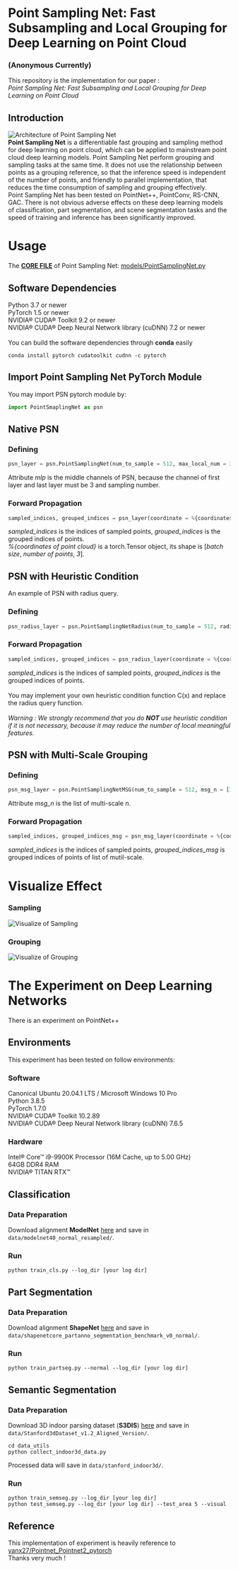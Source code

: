 # Point Sampling Net: Fast Subsampling and Local Grouping for Deep Learning on Point Cloud
### (Anonymous Currently)

This repository is the implementation for our paper :<br>
*Point Sampling Net: Fast Subsampling and Local Grouping for Deep Learning on Point Cloud*

## Introduction
![Architecture of Point Sampling Net](https://github.com/psn-anonymous/PointSamplingNet/blob/master/image/psn.png "Architecture of Point Sampling Net")<br>
**Point Sampling Net** is a differentiable fast grouping and sampling method for deep learning on point cloud, which can be applied to mainstream point cloud deep learning models. Point Sampling Net perform grouping and sampling tasks at the same time. It does not use the relationship between points as a grouping reference, so that the inference speed is independent of the number of points, and friendly to parallel implementation, that reduces the time consumption of sampling and grouping effectively.<br>
Point Sampling Net has been tested on PointNet++, PointConv, RS-CNN, GAC. There is not obvious adverse effects on these deep learning models of classification, part segmentation, and scene segmentation tasks and the speed of training and inference has been significantly improved.



# Usage
The [**CORE FILE**](https://github.com/psn-anonymous/PointSamplingNet/blob/master/models/PointSamplingNet.py) of Point Sampling Net: [models/PointSamplingNet.py](https://github.com/psn-anonymous/PointSamplingNet/blob/master/models/PointSamplingNet.py)

## Software Dependencies
Python 3.7 or newer<br>
PyTorch 1.5 or newer<br>
NVIDIA® CUDA® Toolkit 9.2 or newer<br>
NVIDIA® CUDA® Deep Neural Network library (cuDNN) 7.2 or newer<br>
<br>
You can build the software dependencies through **conda**  easily
```shell
conda install pytorch cudatoolkit cudnn -c pytorch
```

## Import Point Sampling Net PyTorch Module
You may import PSN pytorch module by:
```python
import PointSmaplingNet as psn
```
## Native PSN
### Defining
```python
psn_layer = psn.PointSamplingNet(num_to_sample = 512, max_local_num = 32, mlp = [32, 256])
```
Attribute *mlp* is the middle channels of PSN, because the channel of first layer and last layer must be 3 and sampling number.
### Forward Propagation
```python
sampled_indices, grouped_indices = psn_layer(coordinate = %{coordinates of point cloud})
```
*sampled_indices* is the indices of sampled points, *grouped_indices* is the grouped indices of points.<br>
*%{coordinates of point cloud}* is a torch.Tensor object, its shape is [*batch size*, *number of points*, *3*].

## PSN with Heuristic Condition
An example of PSN with radius query.
### Defining
```python
psn_radius_layer = psn.PointSamplingNetRadius(num_to_sample = 512, radius = 0.2, max_local_num = 32, mlp = [32, 256])
```
### Forward Propagation
```python
sampled_indices, grouped_indices = psn_radius_layer(coordinate = %{coordinates of point cloud})
```
*sampled_indices* is the indices of sampled points, *grouped_indices* is the grouped indices of points.<br><br>
You may implement your own heuristic condition function C(x) and replace the radius query function.<br><br>
*Warning : We strongly recommend that you do **NOT** use heuristic condition if it is not necessary, because it may reduce the number of local meaningful features.*

## PSN with Multi-Scale Grouping
### Defining
```python
psn_msg_layer = psn.PointSamplingNetMSG(num_to_sample = 512, msg_n = [32, 64], mlp = [32, 256])
```
Attribute *msg_n* is the list of multi-scale *n*.
### Forward Propagation
```python
sampled_indices, grouped_indices_msg = psn_msg_layer(coordinate = %{coordinates of point cloud})
```
*sampled_indices* is the indices of sampled points, *grouped_indices_msg* is grouped indices of points of list of mutil-scale.


# Visualize Effect
### Sampling
![Visualize of Sampling](https://github.com/psn-anonymous/PointSamplingNet/blob/master/image/plane1.png "Visualize of Sampling")
### Grouping
![Visualize of Grouping](https://github.com/psn-anonymous/PointSamplingNet/blob/master/image/plane2.png "Visualize of Grouping")

# The Experiment on Deep Learning Networks
There is an experiment on PointNet++
## Environments
This experiment has been tested on follow environments:
### Software
Canonical Ubuntu 20.04.1 LTS / Microsoft Windows 10 Pro<br>
Python 3.8.5<br>
PyTorch 1.7.0<br>
NVIDIA® CUDA® Toolkit 10.2.89<br>
NVIDIA® CUDA® Deep Neural Network library (cuDNN) 7.6.5<br>

### Hardware
Intel® Core™ i9-9900K Processor (16M Cache, up to 5.00 GHz)<br>
64GB DDR4 RAM<br>
NVIDIA® TITAN RTX™

## Classification
### Data Preparation
Download alignment **ModelNet** [here](https://shapenet.cs.stanford.edu/media/modelnet40_normal_resampled.zip) and save in `data/modelnet40_normal_resampled/`.

### Run
```shell
python train_cls.py --log_dir [your log dir]
```

## Part Segmentation
### Data Preparation
Download alignment **ShapeNet** [here](https://shapenet.cs.stanford.edu/media/shapenetcore_partanno_segmentation_benchmark_v0_normal.zip)  and save in `data/shapenetcore_partanno_segmentation_benchmark_v0_normal/`.
### Run
```shell
python train_partseg.py --normal --log_dir [your log dir]
```

## Semantic Segmentation
### Data Preparation
Download 3D indoor parsing dataset (**S3DIS**) [here](http://buildingparser.stanford.edu/dataset.html)  and save in `data/Stanford3dDataset_v1.2_Aligned_Version/`.
```shell
cd data_utils
python collect_indoor3d_data.py
```
Processed data will save in `data/stanford_indoor3d/`.
### Run
```shell
python train_semseg.py --log_dir [your log dir]
python test_semseg.py --log_dir [your log dir] --test_area 5 --visual
```


## Reference
This implementation of experiment is heavily reference to [yanx27/Pointnet_Pointnet2_pytorch](https://github.com/yanx27/Pointnet_Pointnet2_pytorch)<br>
Thanks very much !
